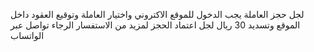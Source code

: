 لجل حجز العاملة يجب الدخول للموقع الاكتروني واختيار العاملة وتوقيع العقود داخل الموقع وتسديد 30 ريال لجل اعتماد الحجز لمزيد من الاستفسار الرجاء تواصل عبر الواتساب 
